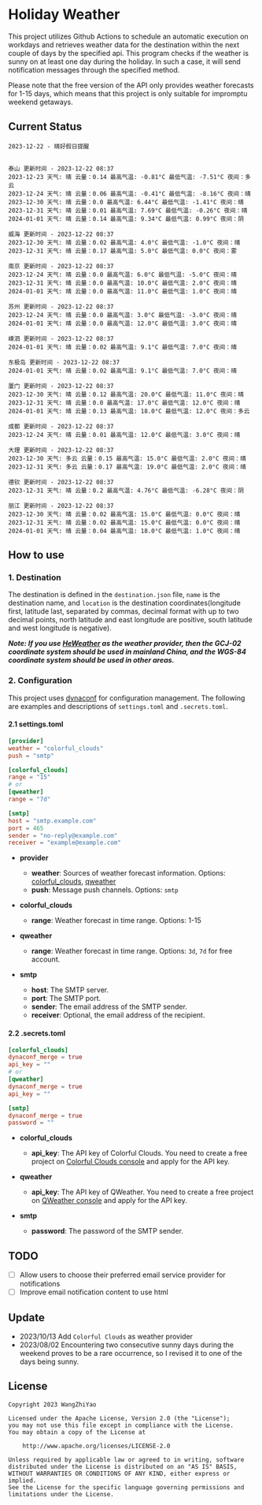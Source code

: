 # Holiday Weather

This project utilizes Github Actions to schedule an automatic execution on workdays and retrieves weather data for the destination within the next couple of days by the  specified api.
This program checks if the weather is sunny on at least one day during the holiday. In such a case, it will send notification messages through the specified method.

Please note that the free version of the API only provides weather forecasts for 1-15 days, which means that this project is only suitable for impromptu weekend getaways.

## Current Status

```
2023-12-22 - 晴好假日提醒


泰山 更新时间 - 2023-12-22 08:37
2023-12-23 天气: 晴 云量：0.14 最高气温: -0.81°C 最低气温: -7.51°C 夜间：多云
2023-12-24 天气: 晴 云量：0.06 最高气温: -0.41°C 最低气温: -8.16°C 夜间：晴
2023-12-30 天气: 晴 云量：0.0 最高气温: 6.44°C 最低气温: -1.41°C 夜间：晴
2023-12-31 天气: 晴 云量：0.01 最高气温: 7.69°C 最低气温: -0.26°C 夜间：晴
2024-01-01 天气: 晴 云量：0.14 最高气温: 9.34°C 最低气温: 0.99°C 夜间：阴

威海 更新时间 - 2023-12-22 08:37
2023-12-30 天气: 晴 云量：0.02 最高气温: 4.0°C 最低气温: -1.0°C 夜间：晴
2023-12-31 天气: 晴 云量：0.17 最高气温: 5.0°C 最低气温: 0.0°C 夜间：雾

南京 更新时间 - 2023-12-22 08:37
2023-12-24 天气: 晴 云量：0.0 最高气温: 6.0°C 最低气温: -5.0°C 夜间：晴
2023-12-31 天气: 晴 云量：0.0 最高气温: 10.0°C 最低气温: 2.0°C 夜间：晴
2024-01-01 天气: 晴 云量：0.0 最高气温: 11.0°C 最低气温: 1.0°C 夜间：晴

苏州 更新时间 - 2023-12-22 08:37
2023-12-24 天气: 晴 云量：0.0 最高气温: 3.0°C 最低气温: -3.0°C 夜间：晴
2024-01-01 天气: 晴 云量：0.0 最高气温: 12.0°C 最低气温: 3.0°C 夜间：晴

嵊泗 更新时间 - 2023-12-22 08:37
2024-01-01 天气: 晴 云量：0.02 最高气温: 9.1°C 最低气温: 7.0°C 夜间：晴

东极岛 更新时间 - 2023-12-22 08:37
2024-01-01 天气: 晴 云量：0.02 最高气温: 9.1°C 最低气温: 7.0°C 夜间：晴

厦门 更新时间 - 2023-12-22 08:37
2023-12-30 天气: 晴 云量：0.12 最高气温: 20.0°C 最低气温: 11.0°C 夜间：晴
2023-12-31 天气: 晴 云量：0.0 最高气温: 17.0°C 最低气温: 12.0°C 夜间：晴
2024-01-01 天气: 晴 云量：0.13 最高气温: 18.0°C 最低气温: 12.0°C 夜间：多云

成都 更新时间 - 2023-12-22 08:37
2023-12-24 天气: 晴 云量：0.01 最高气温: 12.0°C 最低气温: 3.0°C 夜间：晴

大理 更新时间 - 2023-12-22 08:37
2023-12-30 天气: 多云 云量：0.15 最高气温: 15.0°C 最低气温: 2.0°C 夜间：晴
2023-12-31 天气: 多云 云量：0.17 最高气温: 19.0°C 最低气温: 2.0°C 夜间：晴

德钦 更新时间 - 2023-12-22 08:37
2023-12-31 天气: 晴 云量：0.2 最高气温: 4.76°C 最低气温: -6.28°C 夜间：阴

丽江 更新时间 - 2023-12-22 08:37
2023-12-30 天气: 晴 云量：0.02 最高气温: 15.0°C 最低气温: 0.0°C 夜间：晴
2023-12-31 天气: 晴 云量：0.02 最高气温: 15.0°C 最低气温: 0.0°C 夜间：晴
2024-01-01 天气: 晴 云量：0.04 最高气温: 18.0°C 最低气温: 1.0°C 夜间：晴

```

## How to use

### 1. Destination

The destination is defined in the `destination.json` file, `name` is the destination name, and `location` is the destination coordinates(longitude first, latitude last, separated by commas, decimal format with up to two decimal points, north latitude and east longitude are positive, south latitude and west longitude is negative).

***Note: If you use [HeWeather](https://dev.qweather.com/docs/) as the weather provider, then the GCJ-02 coordinate system should be used in mainland China, and the WGS-84 coordinate system should be used in other areas.***

### 2. Configuration

This project uses [dynaconf](https://github.com/dynaconf/dynaconf) for configuration management. The following are examples and descriptions of `settings.toml`  and `.secrets.toml`.

#### 2.1 settings.toml

```toml
[provider]
weather = "colorful_clouds"
push = "smtp"

[colorful_clouds]
range = "15"
# or
[qweather]
range = "7d"

[smtp]
host = "smtp.example.com"
port = 465
sender = "no-reply@example.com"
receiver = "example@example.com"
```
- **provider**
  - **weather**: Sources of weather forecast information. Options: [colorful_clouds](https://docs.caiyunapp.com/docs/daily), [qweather](https://dev.qweather.com/docs/api/weather/weather-daily-forecast/)
  - **push**: Message push channels. Options: `smtp`

- **colorful_clouds**
  - **range**:  Weather forecast in time range. Options: 1-15

- **qweather**
  - **range**: Weather forecast in time range. Options: `3d`, `7d` for free account.

- **smtp**
  - **host**: The SMTP server.
  - **port**: The SMTP port.
  - **sender**: The email address of the SMTP sender.
  - **receiver**: Optional, the email address of the recipient.

#### 2.2 .secrets.toml

```toml
[colorful_clouds]
dynaconf_merge = true
api_key = ""
# or
[qweather]
dynaconf_merge = true
api_key = ""

[smtp]
dynaconf_merge = true
password = ""
```

- **colorful_clouds**
  - **api_key**:  The API key of Colorful Clouds. You need to create a free project on [Colorful Clouds console](https://platform.caiyunapp.com/dashboard/index) and apply for the API key.

- **qweather**
  - **api_key**: The API key of QWeather. You need to create a free project on [QWeather console](https://console.qweather.com/#/console) and apply for the API key.

- **smtp**
  - **password**: The password of the SMTP sender.


## TODO

- [ ] Allow users to choose their preferred email service provider for notifications
- [ ] Improve email notification content to use html

## Update
- 2023/10/13 Add `Colorful Clouds` as weather provider 
- 2023/08/02 Encountering two consecutive sunny days during the weekend proves to be a rare occurrence, so I revised it to one of the days being sunny.

## License

    Copyright 2023 WangZhiYao
    
    Licensed under the Apache License, Version 2.0 (the "License");
    you may not use this file except in compliance with the License.
    You may obtain a copy of the License at
    
        http://www.apache.org/licenses/LICENSE-2.0
    
    Unless required by applicable law or agreed to in writing, software
    distributed under the License is distributed on an "AS IS" BASIS,
    WITHOUT WARRANTIES OR CONDITIONS OF ANY KIND, either express or implied.
    See the License for the specific language governing permissions and
    limitations under the License.
